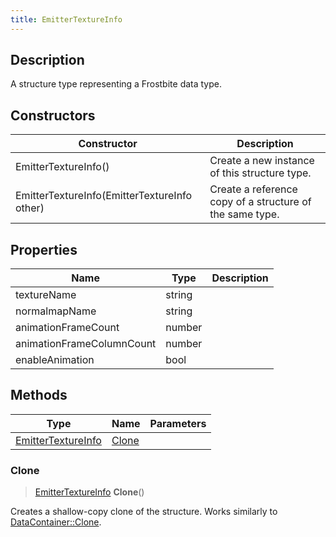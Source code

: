 ```yaml
---
title: EmitterTextureInfo
---
```

## Description

A structure type representing a Frostbite data type.

## Constructors

| Constructor                                  | Description                                              |
| -------------------------------------------- | -------------------------------------------------------- |
| EmitterTextureInfo()                         | Create a new instance of this structure type.            |
| EmitterTextureInfo(EmitterTextureInfo other) | Create a reference copy of a structure of the same type. |

## Properties

| Name                      | Type   | Description |
| ------------------------- | ------ | ----------- |
| textureName               | string |             |
| normalmapName             | string |             |
| animationFrameCount       | number |             |
| animationFrameColumnCount | number |             |
| enableAnimation           | bool   |             |

## Methods

| Type                                     | Name            | Parameters |
| ---------------------------------------- | --------------- | ---------- |
| [EmitterTextureInfo](EmitterTextureInfo) | [Clone](#clone) |            |

### Clone

> [EmitterTextureInfo](EmitterTextureInfo) **Clone**()

Creates a shallow-copy clone of the structure. Works similarly to [DataContainer::Clone](/vext/ref/shared/class/datacontainer#clone).
